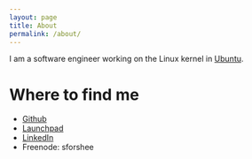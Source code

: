 ```yaml
---
layout: page
title: About
permalink: /about/
---
```


I am a software engineer working on the Linux kernel in [Ubuntu](http://www.ubuntu.com).

# Where to find me

- [Github](https://github.com/sforshee)
- [Launchpad](https://launchpad.net/~sforshee)
- [LinkedIn](http://www.linkedin.com/in/sforshee)
- Freenode: sforshee
